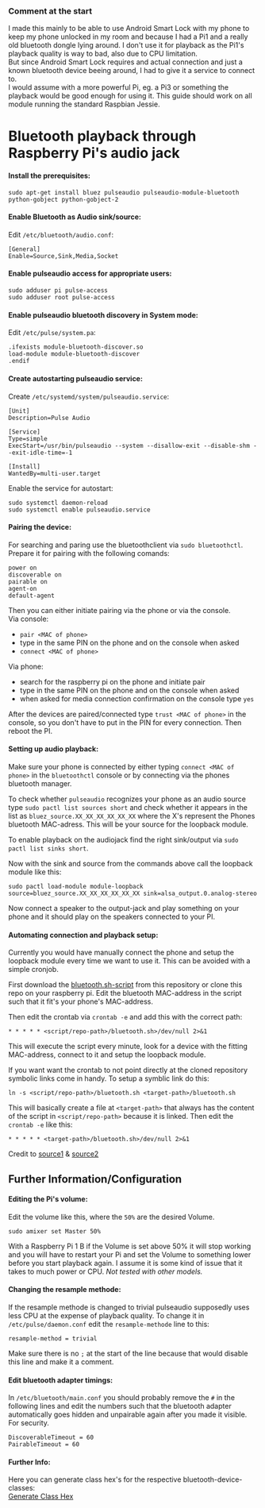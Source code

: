 ### Comment at the start

I made this mainly to be able to use Android Smart Lock with my phone to keep my phone unlocked in my room and because I had a Pi1 and a really old bluetooth dongle lying around. I don't use it for playback as the Pi1's playback quality is way to bad, also due to CPU limitation.  
But since Android Smart Lock requires and actual connection and just a known bluetooth device beeing around, I had to give it a service to connect to.  
I would assume with a more powerful Pi, eg. a Pi3 or something the playback would be good enough for using it. This guide should work on all module running the standard Raspbian Jessie.  



# Bluetooth playback through Raspberry Pi's audio jack

#### Install the prerequisites:
```
sudo apt-get install bluez pulseaudio pulseaudio-module-bluetooth python-gobject python-gobject-2
```

#### Enable Bluetooth as Audio sink/source:
Edit `/etc/bluetooth/audio.conf`:  
```
[General]
Enable=Source,Sink,Media,Socket
```

#### Enable pulseaudio access for appropriate users:
```
sudo adduser pi pulse-access
sudo adduser root pulse-access
```

#### Enable pulseaudio bluetooth discovery in System mode:
Edit `/etc/pulse/system.pa`:
```
.ifexists module-bluetooth-discover.so
load-module module-bluetooth-discover
.endif
```

#### Create autostarting pulseaudio service:
Create `/etc/systemd/system/pulseaudio.service`:
```
[Unit]
Description=Pulse Audio

[Service]
Type=simple
ExecStart=/usr/bin/pulseaudio --system --disallow-exit --disable-shm --exit-idle-time=-1

[Install]
WantedBy=multi-user.target
```
Enable the service for autostart:
```
sudo systemctl daemon-reload
sudo systemctl enable pulseaudio.service
```

#### Pairing the device:
For searching and paring use the bluetoothclient via `sudo bluetoothctl`.  
Prepare it for pairing with the following comands:
```
power on
discoverable on
pairable on
agent-on
default-agent
```
Then you can either initiate pairing via the phone or via the console.  
Via console:  
* `pair <MAC of phone>`
* type in the same PIN on the phone and on the console when asked
* `connect <MAC of phone>`

Via phone:
* search for the raspberry pi on the phone and initiate pair
* type in the same PIN on the phone and on the console when asked
* when asked for media connection confirmation on the console type `yes`

After the devices are paired/connected type `trust <MAC of phone>` in the console, so you don't have to put in the PIN for every connection. Then reboot the PI.

#### Setting up audio playback:
Make sure your phone is connected by either typing `connect <MAC of phone>` in the `bluetoothctl` console or by connecting via the phones bluetooth manager.  

To check whether `pulseaudio` recognizes your phone as an audio source type `sudo pactl list sources short` and check whether it appears in the list as `bluez_source.XX_XX_XX_XX_XX_XX` where the X's represent the Phones bluetooth MAC-adress. This will be your source for the loopback module.  

To enable playback on the audiojack find the right sink/output via `sudo pactl list sinks short`.  

Now with the sink and source from the commands above call the loopback module like this:
```
sudo pactl load-module module-loopback source=bluez_source.XX_XX_XX_XX_XX_XX sink=alsa_output.0.analog-stereo
```

Now connect a speaker to the output-jack and play something on your phone and it should play on the speakers connected to your PI.  


#### Automating connection and playback setup:
Currently you would have manually connect the phone and setup the loopback module every time we want to use it. This can be avoided with a simple cronjob.  

First download the [bluetooth.sh-script](https://github.com/jbs1/raspberrypi/blob/master/bluetooth.sh) from this repository or clone this repo on your raspberry pi. Edit the bluetooth MAC-address in the script such that it fit's your phone's MAC-address.

Then edit the crontab via `crontab -e` and add this with the correct path:
```
* * * * * <script/repo-path>/bluetooth.sh>/dev/null 2>&1
```
This will execute the script every minute, look for a device with the fitting MAC-address, connect to it and setup the loopback module.  

If you want want the crontab to not point directly at the cloned repository symbolic links come in handy.  To setup a symblic link do this:
```
ln -s <script/repo-path>/bluetooth.sh <target-path>/bluetooth.sh
```
This will basically create a file at `<target-path>` that always has the content of the script in `<script/repo-path>` because it is linked. Then edit the `crontab -e` like this:
```
* * * * * <target-path>/bluetooth.sh>/dev/null 2>&1
```

Credit to [source1](https://github.com/davidedg/NAS-mod-config/blob/master/bt-sound/bt-sound-Bluez5_PulseAudio5.txt) & [source2](https://www.raspberrypi.org/forums/viewtopic.php?t=68779)



## Further Information/Configuration


#### Editing the Pi's volume:
Edit the volume like this, where the `50%` are the desired Volume.
```
sudo amixer set Master 50%
```
With a Raspberry Pi 1 B if the Volume is set above 50% it will stop working and you will have to restart your Pi and set the Volume to something lower before you start playback again. I assume it is some kind of issue that it takes to much power or CPU. _Not tested with other models._


#### Changing the resample methode:
If the resample methode is changed to trivial pulseaudio supposedly uses less CPU at the expense of playback quality.  To change it in `/etc/pulse/daemon.conf` edit the `resample-methode` line to this:
```
resample-method = trivial
```
Make sure there is no `;` at the start of the line because that would disable this line and make it a comment.


#### Edit bluetooth adapter timings:
In `/etc/bluetooth/main.conf` you should probably remove the `#` in the following lines and edit the numbers such that the bluetooth adapter automatically goes hidden and unpairable again after you made it visible. For security.
```
DiscoverableTimeout = 60
PairableTimeout = 60
```
#### Further Info:
Here you can generate class hex's for the respective bluetooth-device-classes:  
[Generate Class Hex](http://bluetooth-pentest.narod.ru/software/bluetooth_class_of_device-service_generator.html)


